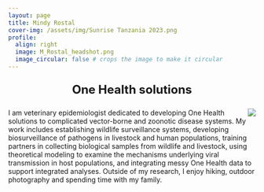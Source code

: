 ```yaml
---
layout: page
title: Mindy Rostal
cover-img: /assets/img/Sunrise Tanzania 2023.png
profile:
  align: right
  image: M_Rostal_headshot.png
  image_circular: false # crops the image to make it circular
---
```




<p style="text-align: center; font-size: 24px; font-weight: bold;">One Health solutions</p> <img style="float:right" src="/assets/img/M_Rostal_headshot.png" />

I am veterinary epidemiologist dedicated to developing One Health solutions to complicated vector-borne and zoonotic disease systems. My work includes establishing wildlife surveillance systems, developing biosurveillance of pathogens in livestock and human populations, training partners in collecting biological samples from wildlife and livestock, using theoretical modeling to examine the mechanisms underlying viral transmission in host populations, and integrating messy One Health data to support integrated analyses. Outside of my research, I enjoy hiking, outdoor photography and spending time with my family.

